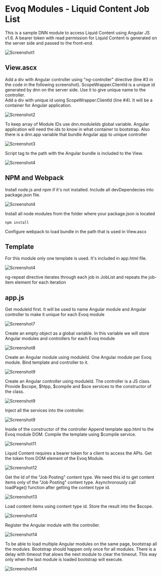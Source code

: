 # Evoq Modules - Liquid Content Job List
 
This is a sample DNN module to access Liquid Content using Angular JS v1.6. A bearer token with read permission for Liquid Content is generated on the server side and passed to the front-end.
 
 
![Screenshot1](images/screenshot1.png)
 
## View.ascx
 
Add a div with Angular controller using "ng-controller" directive (line #3 in the code in the following screenshot). ScopeWrapper.ClientId is a unique id generated by dnn on the server side. Use it to give unique name to the controller.  
Add a div with unique id using ScopeWrapper.ClientId (line #4). It will be a container for Angular application. 
 
![Screenshot2](images/screenshot2.png)
 
To keep array of Module IDs use dnn.moduleIds global variable. Angular application will need the ids to know in what container to bootstrap.
Also there is a dnn.app variable that bundle Angular app to unique controller 
 
![Screenshot3](images/screenshot3.png)
 
Script tag to the path with the Angular bundle is included to the View.
 
![Screenshot4](images/screenshot4.png)
 
## NPM and Webpack
 
Install node.js and npm if it's not installed.
Include all devDependecies into package.json file.
 
![Screenshot4](images/screenshot6.png)
 
Install all node modules from the folder where your package.json is located 
```
npm install
```
 
Configure webpack to load bundle in the path that is used in View.ascx
 
## Template
For this module only one template is used. It's included in app.html file.
 
![Screenshot4](images/screenshot5.png)
 
ng-repeat directive iterates through each job in JobList and repeats the job-item element for each iteration
 
## app.js
 
Get moduleId first. It will be used to name Angular module and Angular controller to make it unique for each Evoq module
 
![Screenshot7](images/screenshot7.png)
 
Create an empty object as a global variable. In this variable we will store Angular modules and controllers for each Evoq module
 
![Screenshot8](images/screenshot8.png)
 
Create an Angular module using moduleId. One Angular module per Evoq module. Bind template and controller to it.
 
![Screenshot9](images/screenshot9.png)
 
Create an Angular controller using moduleId. The controller is a JS class. Provide $scope, $htpp, $compile and $sce services to the constructor of the class.
 
![Screenshot9](images/screenshot10.png)
 
Inject all the services into the controller.
 
![Screenshot9](images/screenshot15.png)
 
Inside of the constructor of the controller Append template app.html to the Evoq module DOM. Compile the template using $compile service.
 
![Screenshot11](images/screenshot11.png)
 
Liquid Content requires a bearer token for a client to access the APIs. Get the token from DOM element of the Evoq Module.
 
![Screenshot12](images/screenshot12.png)
 
Get the Id of the "Job Posting" content type. We need this id to get content items only of the "Job Posting" content type.
Asynchronously call loadPage() function after getting the content type id.
 
![Screenshot13](images/screenshot13.png)
 
Load content items using content type id. Store the result into the $scope.
 
![Screenshot14](images/screenshot14.png)
 
Register the Angular module with the controller.
 
![Screenshot14](images/screenshot16.png)
 
To be able to load multiple Angular modules on the same page, bootstrap all the modules. Bootstrap should happen only once for all modules. There is a delay with timeout that alows the next module to clear the timeout. This way only when the last module is loaded bootstrap will execute.
 
![Screenshot14](images/screenshot17.png)
 
